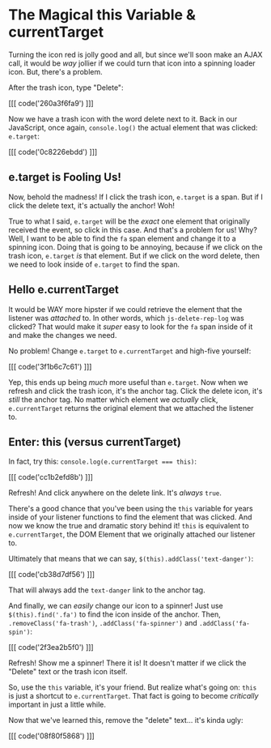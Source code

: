 # The Magical this Variable & currentTarget

Turning the icon red is jolly good and all, but since we'll soon make an AJAX call,
it would be *way* jollier if we could turn that icon into a spinning loader icon.
But, there's a problem.

After the trash icon, type "Delete":

[[[ code('260a3f6fa9') ]]]

Now we have a trash icon with the word delete next to it. Back in our JavaScript,
once again, `console.log()` the actual element that was clicked: `e.target`:

[[[ code('0c8226ebdd') ]]]

## e.target is Fooling Us!

Now, behold the madness! If I click the trash icon, `e.target` is a span. But if
I click the delete text, it's actually the anchor! Woh!

True to what I said, `e.target` will be the *exact* one element that originally received
the event, so click in this case. And that's a problem for us! Why? Well, I want
to be able to find the `fa` span element and change it to a spinning icon. Doing
that is going to be annoying, because if we click on the trash icon, `e.target`
*is* that element. But if we click on the word delete, then we need to look inside
of `e.target` to find the span.

## Hello e.currentTarget

It would be WAY more hipster if we could retrieve the element that the listener was
*attached* to. In other words, which `js-delete-rep-log` was clicked? That would
make it *super* easy to look for the `fa` span inside of it and make the changes
we need.

No problem! Change `e.target` to `e.currentTarget` and high-five yourself:

[[[ code('3f1b6c7c61') ]]]

Yep, this ends up being *much* more useful than `e.target`. Now when we refresh and click
the trash icon, it's the anchor tag. Click the delete icon, it's *still* the anchor
tag. No matter which element we *actually* click, `e.currentTarget` returns the original
element that we attached the listener to.

## Enter: this (versus currentTarget)

In fact, try this: `console.log(e.currentTarget === this)`:

[[[ code('cc1b2efd8b') ]]]

Refresh! And click anywhere on the delete link. It's *always* `true`.

There's a good chance that you've been using the `this` variable for years inside
of your listener functions to find the element that was clicked. And now we know the
true and dramatic story behind it! `this` is equivalent to `e.currentTarget`, the
DOM Element that we originally attached our listener to.

Ultimately that means that we can say, `$(this).addClass('text-danger')`:

[[[ code('cb38d7df56') ]]]

That will always add the `text-danger` link to the anchor tag.

And finally, we can *easily* change our icon to a spinner! Just use `$(this).find('.fa')`
to find the icon inside of the anchor. Then, `.removeClass('fa-trash')`,
`.addClass('fa-spinner')` and `.addClass('fa-spin')`:

[[[ code('2f3ea2b5f0') ]]]

Refresh! Show me a spinner! There it is! It doesn't matter if we click the "Delete"
text or the trash icon itself.

So, use the `this` variable, it's your friend. But realize what's going on: `this`
is just a shortcut to `e.currentTarget`. That fact is going to become *critically*
important in just a little while.

Now that we've learned this, remove the "delete" text... it's kinda ugly:

[[[ code('08f80f5868') ]]]
